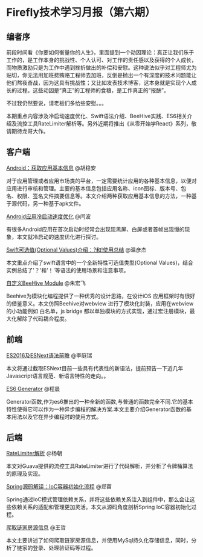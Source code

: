 # Firefly技术学习月报（第六期）

## 编者序

前段时间看《你要如何衡量你的人生》，里面提到一个动因理论：真正让我们乐于工作的，是工作本身的挑战性、个人认可、对工作的责任感以及获得的个人成长，而物质激励只是为工作中遇到挫折做出的补偿和安慰。这种说法似乎对工程师尤为贴切，你无法用加班费贿赂工程师去加班，反倒是抛出一个有深度的技术问题能让他们熬夜奋战，因为这具有挑战性；又比如发表技术博客，这本身就是实现个人成长的过程。这些动因是“真正”的工程师的食粮，是工作真正的“报酬”。

不过我仍然要说，请老板们多给些安慰。。。

本期重点内容涉及冷启动速度优化、Swift语法介绍、BeeHive实践、ES6相关介绍及流控工具RateLimiter解析等。另外近期将推出《从零开始学React》系列，敬请期待龙哥大作。

## 客户端

[Android：获取应用基本信息](http://blog.csdn.net/qq309909897/article/details/70186666) @胡稳安
  
  对于应用管理或者应用市场类的平台，一定需要统计应用的各种基本信息，以便对应用进行审核和管理。主要的基本信息包括应用名称、icon图标、版本号、包名、权限、签名文件摘要信息等。本文介绍两种获取应用基本信息的方法，一种基于源代码，另一种基于apk文件。

[Android应用冷启动速度优化](https://github.com/yanbo200303/studynotes/blob/master/Android%E5%BA%94%E7%94%A8%E5%86%B7%E5%90%AF%E5%8A%A8%E9%80%9F%E5%BA%A6%E4%BC%98%E5%8C%96.md) @闫波
  
  有很多Android应用在首次启动时经常会出现现黑屏、白屏或者首帧出现慢的现象，本文就冷启动的速度优化进行探讨。

[Swift可选值(Optional Values)介绍：?和!使用总结](http://www.jianshu.com/p/7a320ebaaecb) @温彦杰
  
  本文重点介绍了swift语言中的一个全新特性可选值类型(Optional Values)，结合实例总结了'？'和'！'等语法的使用场景和注意事项。

[自定义BeeHive Module](http://www.jianshu.com/p/f8316a5a9663) @朱宏飞
  
  Beehive为模块化编程提供了一种优秀的设计思路，在设计iOS 应用框架时有很好的借鉴意义。本文仿照Beehive对webview 进行了模块化封装，应用在webview 的小功能例如 白名单，js bridge 都以单独模块的方式实现，通过宏注册模块，最大化解除了代码耦合程度。

## 前端

[ES2016及ESNext语法前瞻](https://github.com/BinaryDevil/Post2Share/blob/master/Technical/ESNext.md?from=singlemessage&isappinstalled=0) @李庭瑞
  
  本文将通过截取ESNext目前一些具有代表性的新语法，提前预告一下近几年Javascript语言规范、新语言特性的走向。。

[ES6 Generator](https://github.com/ToBeNumerOne/blog/blob/master/generator.md) @程晨
  
  Generator函数,作为es6推出的一种全新的函数,与普通的函数完全不同.它的基本特性使得它可以作为一种异步编程的解决方案.本文主要介绍Generator函数的基本用法以及它在异步编程时的使用方式。

## 后端

[RateLimiter解析](https://github.com/gulfer/gulfer.github.io/blob/master/RateLimiter.md) @杨朝
  
  本文对Guava提供的流控工具RateLimiter进行了代码解析，并分析了令牌桶算法的原理及实现。

[Spring源码解读：IoC容器初始化流程](https://github.com/ZmRepo/ZmRepo.github.io/blob/master/Spring%E6%BA%90%E7%A0%81%E8%A7%A3%E8%AF%BB%EF%BC%9AIoC%E5%AE%B9%E5%99%A8%E5%88%9D%E5%A7%8B%E5%8C%96%E6%B5%81%E7%A8%8B.md) @郑苗
  
  Spring通过IoC模式管理依赖关系，并将这些依赖关系注入到组件中，那么会让这些依赖关系的适配和管理更加灵活。本文从源码角度剖析Spring IoC容器初始化过程。
  
[爬取链家房源信息](https://wangzzzz.github.io/html/6/index.html) @王哲
  
  本文主要讲述了如何爬取链家房源信息，并使用MySql持久化存储信息，同时，分析了链家的登录、处理验证码等过程。


